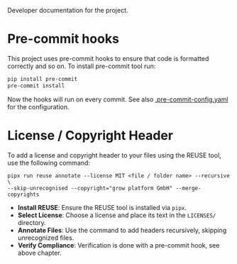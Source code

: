 <!--
SPDX-FileCopyrightText: 2024 grow platform GmbH

SPDX-License-Identifier: MIT
-->

Developer documentation for the project.

# Pre-commit hooks
This project uses pre-commit hooks to ensure that code is formatted correctly and so on.
To install pre-commit tool run:
```bash
pip install pre-commit
pre-commit install
```
Now the hooks will run on every commit.
See also [.pre-commit-config.yaml](./.pre-commit-config.yaml) for the configuration.

# License / Copyright Header

To add a license and copyright header to your files using the REUSE tool, use the following command:

```
pipx run reuse annotate --license MIT <file / folder name> --recursive \
--skip-unrecognised --copyright="grow platform GmbH" --merge-copyrights
```
- **Install REUSE**: Ensure the REUSE tool is installed via `pipx`.
- **Select License**: Choose a license and place its text in the `LICENSES/` directory.
- **Annotate Files**: Use the command to add headers recursively, skipping unrecognized files.
- **Verify Compliance**: Verification is done with a pre-commit hook, see above chapter.
